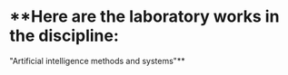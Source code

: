 # **Here are the laboratory works in the discipline: 
"Artificial intelligence methods and systems"**

